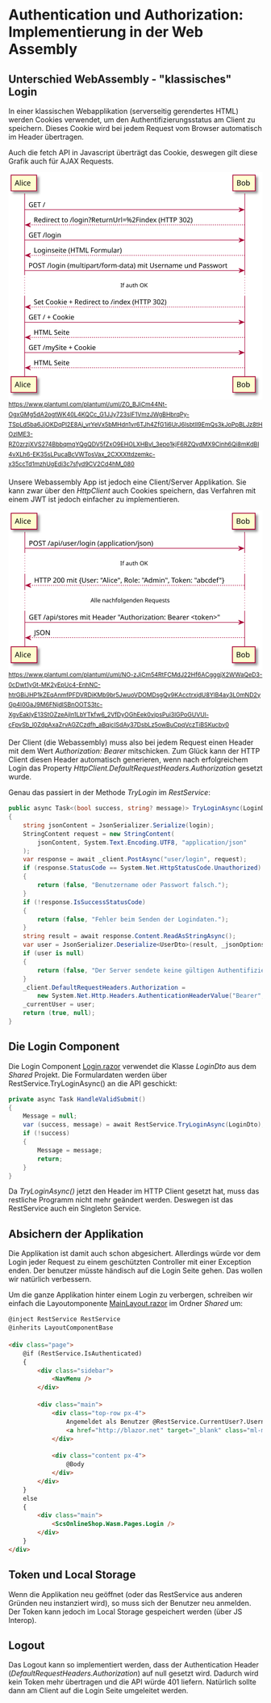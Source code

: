 # Authentication und Authorization: Implementierung in der Web Assembly

## Unterschied WebAssembly - "klassisches" Login

In einer klassischen Webapplikation (serverseitig gerendertes HTML) werden Cookies
verwendet, um den Authentifizierungsstatus am Client zu speichern. Dieses Cookie
wird bei jedem Request vom Browser automatisch im Header übertragen.

Auch die fetch API in Javascript überträgt das Cookie, deswegen gilt diese
Grafik auch für AJAX Requests.

![](login_klassisch.svg)
<sup>
https://www.plantuml.com/plantuml/uml/ZO_BJiCm44Nt-OgxGMg5dA2ogtWK40L4KQCc_G1JJy723sIF1VmzJWgBHbrqPy-TSpLd5ba6JjOKDqPl2E8Aj_vrYeVx5bMHdn1vr6TJh4ZfG1i6UrJ6lsbtlI9EmQs3kJoPpBLJz8tHOzlME3-RZ0zrzjXVS274BbbqmqYQgQDV5fZxO9EHOLXHBvl_3epo1kjF6RZQvdMX9Cinh6Qi8mKdBI4vXLh6-EK35sLPucaBcVWTosVax_2CXXXttdzemkc-x35ccTd1mzhUgEdi3c7sfyd9CV2Cd4hM_080
</sup>

Unsere Webassembly App ist jedoch eine Client/Server Applikation. Sie kann zwar
über den *HttpClient* auch Cookies speichern, das Verfahren mit einem JWT ist jedoch
einfacher zu implementieren.

![](login_jwt.svg)
<sup>
https://www.plantuml.com/plantuml/uml/NO-zJiCm54RtFCMdJ22Hf6ACgggjX2WWaQeD3-0cDwt1yGt-MK2yEpUc4-EnhNC-htrGBiJHP1kZEqAnmfPFDVRDiKMb9br5JwuoVDOMDsgQv9KAcctrxjdU8YlB4ay3L0mND2yGp4I0GaJ9M6FNjdlSBnOOTS3tc-XgvEaklyE13StOZzeAjln1LbYTkfw6_2VfDyOGhEek0vipsPui3lGPoGUVUl-cFpvSb_l0ZdpAxaZrvAGZCzdfh_aBqjcISdAy37DsbLz5owBuCpqVczTiBSKucby0
</sup>

Der Client (die Webassembly) muss also bei jedem Request einen Header mit dem
Wert *Authorization: Bearer <token>* mitschicken. Zum Glück kann der HTTP
Client diesen Header automatisch generieren, wenn nach erfolgreichem Login das
Property *HttpClient.DefaultRequestHeaders.Authorization* gesetzt wurde.

Genau das passiert in der Methode *TryLogin* im *RestService*:

```c#
public async Task<(bool success, string? message)> TryLoginAsync(LoginDto login)
{
    string jsonContent = JsonSerializer.Serialize(login);
    StringContent request = new StringContent(
        jsonContent, System.Text.Encoding.UTF8, "application/json"
    );
    var response = await _client.PostAsync("user/login", request);
    if (response.StatusCode == System.Net.HttpStatusCode.Unauthorized)
    {
        return (false, "Benutzername oder Passwort falsch.");
    }
    if (!response.IsSuccessStatusCode)
    {
        return (false, "Fehler beim Senden der Logindaten.");
    }
    string result = await response.Content.ReadAsStringAsync();
    var user = JsonSerializer.Deserialize<UserDto>(result, _jsonOptions);
    if (user is null)
    {
        return (false, "Der Server sendete keine gültigen Authentifizierungsdaten.");
    }
    _client.DefaultRequestHeaders.Authorization =
        new System.Net.Http.Headers.AuthenticationHeaderValue("Bearer", user.Token);
    _currentUser = user;
    return (true, null);
}
```

## Die Login Component

Die Login Component [Login.razor](ScsOnlineShop/ScsOnlineShop.Wasm/Pages/Login.razor)
verwendet die Klasse *LoginDto* aus dem *Shared* Projekt. Die Formulardaten werden
über RestService.TryLoginAsync() an die API geschickt:

```c#
private async Task HandleValidSubmit()
{
    Message = null;
    var (success, message) = await RestService.TryLoginAsync(LoginDto);
    if (!success)
    {
        Message = message;
        return;
    }
}
```

Da *TryLoginAsync()* jetzt den Header im HTTP Client gesetzt hat, muss das restliche
Programm nicht mehr geändert werden. Deswegen ist das RestService auch ein Singleton
Service.

## Absichern der Applikation

Die Applikation ist damit auch schon abgesichert. Allerdings würde vor dem Login
jeder Request zu einem geschützten Controller mit einer Exception enden. Der benutzer
müsste händisch auf die Login Seite gehen. Das wollen wir natürlich verbessern.

Um die ganze Applikation hinter einem Login zu verbergen, schreiben wir einfach
die Layoutomponente
[MainLayout.razor](ScsOnlineShop/ScsOnlineShop.Wasm/Shared/MainLayout.razor)
im Ordner *Shared* um:

```html
@inject RestService RestService
@inherits LayoutComponentBase

<div class="page">
    @if (RestService.IsAuthenticated)
    {
        <div class="sidebar">
            <NavMenu />
        </div>

        <div class="main">
            <div class="top-row px-4">
                Angemeldet als Benutzer @RestService.CurrentUser?.Username
                <a href="http://blazor.net" target="_blank" class="ml-md-auto">About</a>
            </div>

            <div class="content px-4">
                @Body
            </div>
        </div>
    }
    else
    {
        <div class="main">
            <ScsOnlineShop.Wasm.Pages.Login />
        </div>
    }
</div>
```

## Token und Local Storage

Wenn die Applikation neu geöffnet (oder das RestService aus anderen Gründen neu
instanziert wird), so muss sich der Benutzer neu anmelden. Der Token kann jedoch
im Local Storage gespeichert werden (über JS Interop).

## Logout

Das Logout kann so implementiert werden, dass der Authentication Header 
(*DefaultRequestHeaders.Authorization*) auf null gesetzt wird. Dadurch wird kein
Token mehr übertragen und die API würde 401 liefern. Natürlich sollte dann am Client
auf die Login Seite umgeleitet werden.
